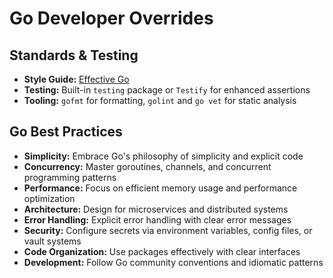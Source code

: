# Go Developer Overrides

## Standards & Testing

- **Style Guide:** [Effective Go](https://golang.org/doc/effective_go.html)
- **Testing:** Built-in `testing` package or `Testify` for enhanced assertions
- **Tooling:** `gofmt` for formatting, `golint` and `go vet` for static analysis

## Go Best Practices

- **Simplicity:** Embrace Go's philosophy of simplicity and explicit code
- **Concurrency:** Master goroutines, channels, and concurrent programming patterns
- **Performance:** Focus on efficient memory usage and performance optimization
- **Architecture:** Design for microservices and distributed systems
- **Error Handling:** Explicit error handling with clear error messages
- **Security:** Configure secrets via environment variables, config files, or vault systems
- **Code Organization:** Use packages effectively with clear interfaces
- **Development:** Follow Go community conventions and idiomatic patterns
